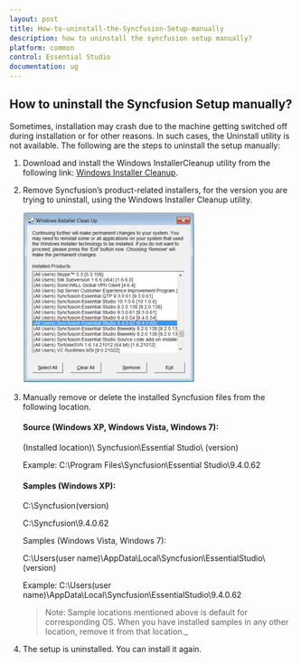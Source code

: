 ```yaml
---
layout: post
title: How-to-uninstall-the-Syncfusion-Setup-manually
description: how to uninstall the syncfusion setup manually?
platform: common
control: Essential Studio
documentation: ug
---
```


## How to uninstall the Syncfusion Setup manually?

Sometimes, installation may crash due to the machine getting switched off during installation or for other reasons. In such cases, the Uninstall utility is not available. The following are the steps to uninstall the setup manually:

1. Download and install the Windows InstallerCleanup utility from the following link:  [Windows Installer Cleanup](http://files2.syncfusion.com/Installs/Support/KB/msicuu2.exe).
2. Remove Syncfusion’s product-related installers, for the version you are trying to uninstall, using the Windows Installer Cleanup utility.

   ![](How-to-uninstall-the-Syncfusion-Setup-manually_images/How-to-uninstall-the-Syncfusion-Setup-manually_img1.png)

3. Manually remove or delete the installed Syncfusion files from the following location.

   #### Source (Windows XP, Windows Vista, Windows 7): 

   (Installed location)\ Syncfusion\Essential Studio\ (version)

   Example: C:\Program Files\Syncfusion\Essential Studio\9.4.0.62

   #### Samples (Windows XP): 

   C:\Syncfusion\(version)

   C:\Syncfusion\9.4.0.62

   Samples (Windows Vista, Windows 7):

   C:\Users\(user name)\AppData\Local\Syncfusion\EssentialStudio\ (version)

   Example: C:\Users\(user name)\AppData\Local\Syncfusion\EssentialStudio\9.4.0.62

   > Note: Sample locations mentioned above is default for corresponding OS. When you have installed samples in any other location, remove it from that location._

4. The setup is uninstalled. You can install it again.
